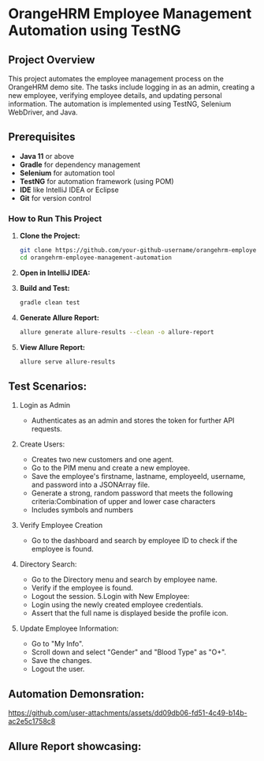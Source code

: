 # OrangeHRM Employee Management Automation using TestNG

## Project Overview
This project automates the employee management process on the OrangeHRM demo site. The tasks include logging in as an admin, creating a new employee, verifying employee details, and updating personal information. The automation is implemented using TestNG, Selenium WebDriver, and Java.

## Prerequisites
- **Java 11** or above
- **Gradle** for dependency management
- **Selenium** for automation tool
- **TestNG** for automation framework (using POM)
- **IDE** like IntelliJ IDEA or Eclipse
- **Git** for version control

### How to Run This Project

1. **Clone the Project:**
   ```bash
   git clone https://github.com/your-github-username/orangehrm-employee-management-automation.git
   cd orangehrm-employee-management-automation
2. **Open in IntelliJ IDEA:**
   
3. **Build and Test:**   
   ```bash
   gradle clean test

4. **Generate Allure Report:**
   ```bash
   allure generate allure-results --clean -o allure-report

5. **View Allure Report:**
   ```bash
   allure serve allure-results

## Test Scenarios:
1. Login as Admin
   -  Authenticates as an admin and stores the token for further API requests.
   
2. Create Users:
   - Creates two new customers and one agent.
   - Go to the PIM menu and create a new employee.
   - Save the employee's firstname, lastname, employeeId, username, and password into a JSONArray file.
   - Generate a strong, random password that meets the following criteria:Combination of upper and lower case characters
   - Includes symbols and numbers
3. Verify Employee Creation
   - Go to the dashboard and search by employee ID to check if the employee is found.
4. Directory Search:
   - Go to the Directory menu and search by employee name.
   - Verify if the employee is found.
   - Logout the session.
5.Login with New Employee:
   - Login using the newly created employee credentials.
   - Assert that the full name is displayed beside the profile icon.
6. Update Employee Information:
   - Go to "My Info".
   - Scroll down and select "Gender" and "Blood Type" as "O+".
   - Save the changes.
   - Logout the user.

   
## Automation Demonsration:
https://github.com/user-attachments/assets/dd09db06-fd51-4c49-b14b-ac2e5c1758c8

## Allure Report showcasing:

